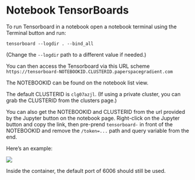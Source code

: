 # Notebook TensorBoards

To run Tensorboard in a notebook open a notebook terminal using the Terminal button and run:
```
tensorboard --logdir . --bind_all
```
(Change the `--logdir` path to a different value if needed.)

You can then access the Tensorboard via this URL scheme `https://tensorboard-NOTEBOOKID.CLUSTERID.paperspacegradient.com`

The NOTEBOOKID can be found on the notebook list view.

The default CLUSTERID is `clg07azjl`. \(If using a private cluster, you can grab the CLUSTERID from the clusters page.\) 

You can also get the NOTEBOOKID and CLUSTERID from the url provided by the Jupyter button on the notebook page. Right-click on the Jupyter button and copy the link, then pre-prend `tensorboard-` in front of the NOTEBOOKID and remove the `/token=...` path and query variable from the end.
     
Here’s an example:

![](https://s3-ap-southeast-1.amazonaws.com/blob.blankcursor.com/uploads/editor_attachment/attachment/5650/792a03f09ffcf0db65f4f6fccfe20e561571de8d_2_1117x586.png)

Inside the container, the default port of 6006 should still be used.

